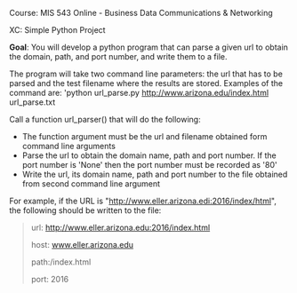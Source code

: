Course: MIS 543 Online - Business Data Communications & Networking

XC: Simple Python Project

<b>Goal</b>: You will develop a python program that can parse a given url to obtain the domain, path, and port number, and write them to a file.

The program will take two command line parameters: the url that has to be parsed and the test filename where the results are stored. Examples of the command are: 'python url_parse.py http://www.arizona.edu/index.html url_parse.txt

Call a function url_parser() that will do the following:
<ul>
  <li> The function argument must be the url and filename obtained form command line arguments</li>
  <li> Parse the url to obtain the domain name, path and port number. If the port number is 'None' then the port number must be recorded as '80'</li>
  <li> Write the url, its domain name, path and port number to the file obtained from second command line argument</li>
</ul>

For example, if the URL is "http://www.eller.arizona.edi:2016/index/html", the following should be written to the file:
> url: http://www.eller.arizona.edu:2016/index.html
>
> host: www.eller.arizona.edu
>
> path:/index.html
>
> port: 2016
>
